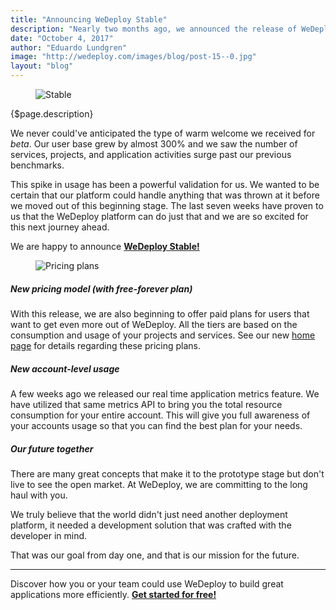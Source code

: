 ```yaml
---
title: "Announcing WeDeploy Stable"
description: "Nearly two months ago, we announced the release of WeDeploy Beta. Our goal for beta was to pack our platform full of new features that helped developers all over the world build great applications faster than ever before."
date: "October 4, 2017"
author: "Eduardo Lundgren"
image: "http://wedeploy.com/images/blog/post-15--0.jpg"
layout: "blog"
---
```


<article>

<figure>
  <img src="/images/blog/post-15--0.jpg" alt="Stable">
</figure>

{$page.description}

We never could've anticipated the type of warm welcome we received for _beta_. Our user base grew by almost 300% and we saw the number of services, projects, and application activities surge past our previous benchmarks.

This spike in usage has been a powerful validation for us. We wanted to be certain that our platform could handle anything that was thrown at it before we moved out of this beginning stage. The last seven weeks have proven to us that the WeDeploy platform can do just that and we are so excited for this next journey ahead.

We are happy to announce **<a data-senna-off href="/">WeDeploy Stable!</a>**

<figure>
  <img src="/images/blog/post-15--0.gif" alt="Pricing plans">
</figure>

##### New pricing model (with free-forever plan)

With this release, we are also beginning to offer paid plans for users that want to get even more out of WeDeploy. All the tiers are based on the consumption and usage of your projects and services. See our new <a data-senna-off href="/">home page</a> for details regarding these pricing plans.

##### New account-level usage

A few weeks ago we released our real time application metrics feature. We have utilized that same metrics API to bring you the total resource consumption for your entire account. This will give you full awareness of your accounts usage so that you can find the best plan for your needs.

##### Our future together

There are many great concepts that make it to the prototype stage but don't live to see the open market. At WeDeploy, we are committing to the long haul with you.

We truly believe that the world didn't just need another deployment platform, it needed a development solution that was crafted with the developer in mind.

That was our goal from day one, and that is our mission for the future.

---

Discover how you or your team could use WeDeploy to build great applications more efficiently. **[Get started for free!](https://console.wedeploy.com)**

</article>
